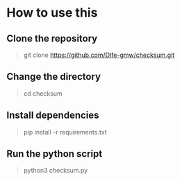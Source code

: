 
# How to use this

## Clone the repository

> git clone https://github.com/DIfe-gmw/checksum.git

## Change the directory

> cd checksum
## Install dependencies

> pip install -r requirements.txt

## Run the python script

> python3 checksum.py
